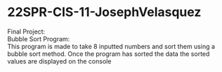 # 22SPR-CIS-11-JosephVelasquez
 Final Project:                                
 Bubble Sort Program:                                     
 This program is made to take 8 inputted numbers and sort them using a bubble sort method. Once the program has sorted the data the sorted values are displayed on the console
